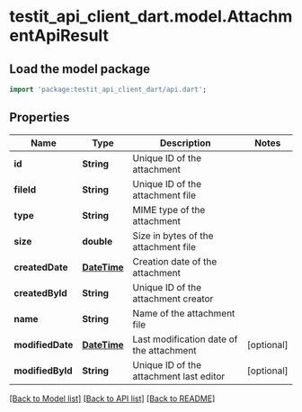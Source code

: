 # testit_api_client_dart.model.AttachmentApiResult

## Load the model package
```dart
import 'package:testit_api_client_dart/api.dart';
```

## Properties
Name | Type | Description | Notes
------------ | ------------- | ------------- | -------------
**id** | **String** | Unique ID of the attachment | 
**fileId** | **String** | Unique ID of the attachment file | 
**type** | **String** | MIME type of the attachment | 
**size** | **double** | Size in bytes of the attachment file | 
**createdDate** | [**DateTime**](DateTime.md) | Creation date of the attachment | 
**createdById** | **String** | Unique ID of the attachment creator | 
**name** | **String** | Name of the attachment file | 
**modifiedDate** | [**DateTime**](DateTime.md) | Last modification date of the attachment | [optional] 
**modifiedById** | **String** | Unique ID of the attachment last editor | [optional] 

[[Back to Model list]](../README.md#documentation-for-models) [[Back to API list]](../README.md#documentation-for-api-endpoints) [[Back to README]](../README.md)


